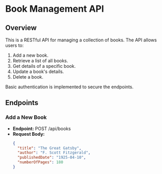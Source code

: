 # Book Management API

## Overview

This is a RESTful API for managing a collection of books. The API allows users to:

1. Add a new book.
2. Retrieve a list of all books.
3. Get details of a specific book.
4. Update a book's details.
5. Delete a book.

Basic authentication is implemented to secure the endpoints.

## Endpoints

### Add a New Book

- **Endpoint:** POST /api/books
- **Request Body:**
  ```json
  {
    "title": "The Great Gatsby",
    "author": "F. Scott Fitzgerald",
    "publishedDate": "1925-04-10",
    "numberOfPages": 180
  }
  ```
